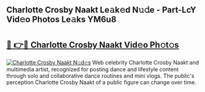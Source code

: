 ## Charlotte Crosby Naakt Le𝚊k𝚎d N𝚞𝚍e - Part-LcY Vid𝚎o Photos Le𝚊ks YM6u8

# <h2><a href="http://fb7m9q.evod.top/?m=Charlotte+Crosby+Naakt">🔗 👉🔴 Charlotte Crosby Naakt Vid𝚎o Ph𝚘t𝚘s</a></h2>

[![Charlotte Crosby Naakt N𝚞d𝚎s](https://i.imgur.com/8V9OHl7.gif)](http://fb7m9q.evod.top/?m=Charlotte+Crosby+Naakt)
Web celebrity Charlotte Crosby Naakt and multimedia artist, recognized for posting dance and lifestyle content through solo and collaborative dance routines and mini vlogs. The public's perception Charlotte Crosby Naakt of a public figure can change over time. 
